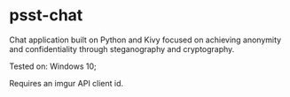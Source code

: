 # psst-chat
Chat application built on Python and Kivy focused on achieving anonymity and confidentiality through steganography and cryptography.  

Tested on: Windows 10;  

Requires an imgur API client id.
